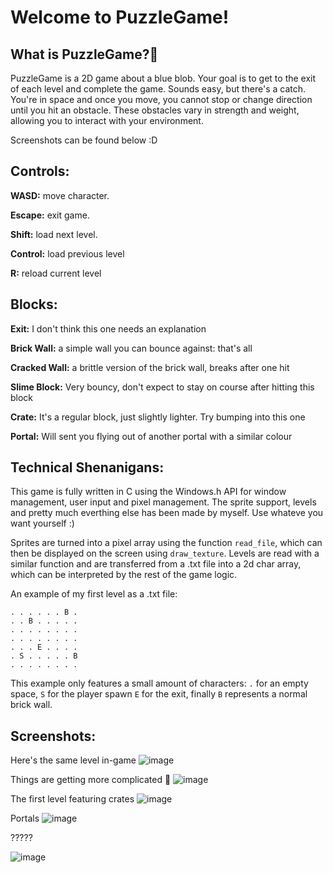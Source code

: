 # Welcome to PuzzleGame!

## What is PuzzleGame?👾

PuzzleGame is a 2D game about a blue blob. Your goal is to get to the exit of each level and complete the game. Sounds easy, but there's a catch. You're in space and once you move, you cannot stop or change direction until you hit an obstacle. These obstacles vary in strength and weight, allowing you to interact with your environment.

Screenshots can be found below :D

## Controls:

**WASD:**   move character.

**Escape:**   exit game.

**Shift:**   load next level.

**Control:**   load previous level

**R:**     reload current level

## Blocks:

**Exit:** I don't think this one needs an explanation

**Brick Wall:** a simple wall you can bounce against: that's all

**Cracked Wall:** a brittle version of the brick wall, breaks after one hit

**Slime Block:** Very bouncy, don't expect to stay on course after hitting this block

**Crate:** It's a regular block, just slightly lighter. Try bumping into this one

**Portal:** Will sent you flying out of another portal with a similar colour

## Technical Shenanigans:

This game is fully written in C using the Windows.h API for window management, user input and pixel management. The sprite support, levels and pretty much everthing else has been made by myself. Use whateve you want yourself :)

Sprites are turned into a pixel array using the function `read_file`, which can then be displayed on the screen using `draw_texture`. Levels are read with a similar function and are transferred from a .txt file into a 2d char array, which can be interpreted by the rest of the game logic.

An example of my first level as a .txt file:
```. . . . . . . .
. . . . . . B .
. . B . . . . .
. . . . . . . .
. . . . . . . .
. . . E . . . .
. S . . . . . B
. . . . . . . .
```
This example only features a small amount of characters: `.` for an empty space, `S` for the player spawn `E` for the exit, finally `B` represents a normal brick wall. 

## Screenshots:

Here's the same level in-game
![image](https://github.com/Aliijjn/PuzzleGame/assets/114729493/38092735-a6e3-4ae7-a7f3-6460f37b8363)

Things are getting more complicated 👀
![image](https://github.com/Aliijjn/PuzzleGame/assets/114729493/a6d59ebc-247a-46f5-89ac-fc328c9c8c2c)

The first level featuring crates
![image](https://github.com/Aliijjn/PuzzleGame/assets/114729493/805b275b-c841-4004-9f53-3f8143cc9996)

Portals
![image](https://github.com/Aliijjn/PuzzleGame/assets/114729493/6af6abc6-3e1d-4981-b294-e6479188da5e)

?????

![image](https://github.com/Aliijjn/PuzzleGame/assets/114729493/92bc2099-27ff-4bf6-9779-8acaf07393ba)
